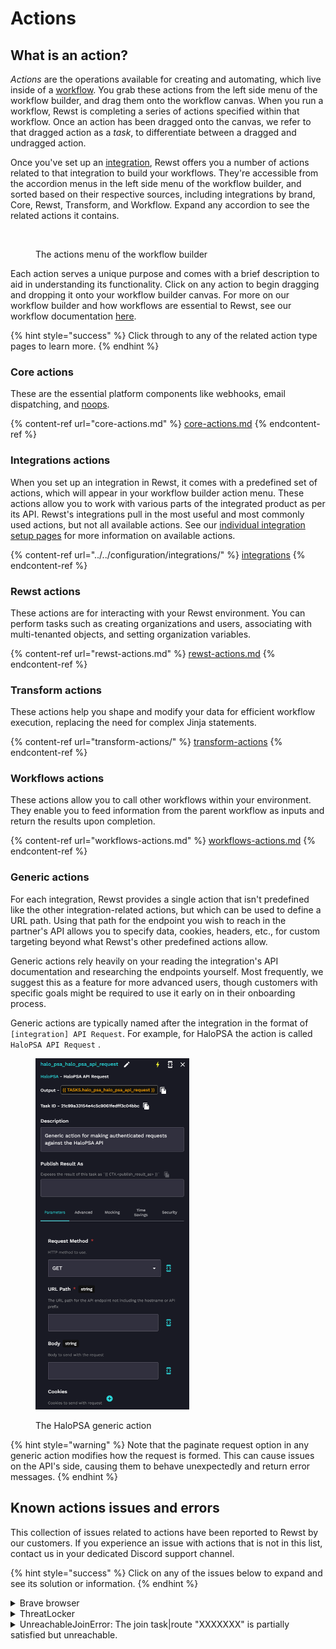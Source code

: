 # Actions

## What is an action?

_Actions_ are the operations available for creating and automating, which live inside of a [workflow](../workflows/). You grab these actions from the left side menu of the workflow builder, and drag them onto the workflow canvas. When you run a workflow, Rewst is completing a series of actions specified within that workflow. Once an action has been dragged onto the canvas, we refer to that dragged action as a _task_, to differentiate between a dragged and undragged action.

Once you've set up an [integration](https://docs.rewst.help/documentation/integrations), Rewst offers you a number of actions related to that integration to build your workflows. They're accessible from the accordion menus in the left side menu of the workflow builder, and sorted based on their respective sources, including integrations by brand, Core, Rewst, Transform, and Workflow. Expand any accordion to see the related actions it contains.

<figure><img src="../../../.gitbook/assets/Screenshot 2025-03-04 at 4.15.14 PM.png" alt="" width="242"><figcaption><p>The actions menu of the workflow builder</p></figcaption></figure>



Each action serves a unique purpose and comes with a brief description to aid in understanding its functionality. Click on any action to begin dragging and dropping it onto your workflow builder canvas. For more on our workflow builder and how workflows are essential to Rewst, see our workflow documentation [here](https://docs.rewst.help/documentation/workflows).&#x20;

{% hint style="success" %}
Click through to any of the related action type pages to learn more.
{% endhint %}

### Core actions

These are the essential platform components like webhooks, email dispatching, and [noops](https://docs.rewst.help/documentation/workflows/actions-in-rewst/core-actions#no-operation-noop).&#x20;

{% content-ref url="core-actions.md" %}
[core-actions.md](core-actions.md)
{% endcontent-ref %}

### Integrations actions

When you set up an integration in Rewst, it comes with a predefined set of actions, which will appear in your workflow builder action menu. These actions allow you to work with various parts of the integrated product as per its API. Rewst's integrations pull in the most useful and most commonly used actions, but not all available actions. See our [individual integration setup pages](../../configuration/integrations/) for more information on available actions.

{% content-ref url="../../configuration/integrations/" %}
[integrations](../../configuration/integrations/)
{% endcontent-ref %}

### Rewst actions

These actions are for interacting with your Rewst environment. You can perform tasks such as creating organizations and users, associating with multi-tenanted objects, and setting organization variables.

{% content-ref url="rewst-actions.md" %}
[rewst-actions.md](rewst-actions.md)
{% endcontent-ref %}

### Transform actions&#x20;

These actions help you shape and modify your data for efficient workflow execution, replacing the need for complex Jinja statements.

{% content-ref url="transform-actions/" %}
[transform-actions](transform-actions/)
{% endcontent-ref %}

### Workflows actions&#x20;

These actions allow you to call other workflows within your environment. They enable you to feed information from the parent workflow as inputs and return the results upon completion.

{% content-ref url="workflows-actions.md" %}
[workflows-actions.md](workflows-actions.md)
{% endcontent-ref %}

### Generic actions

For each integration, Rewst provides a single action that isn't predefined like the other integration-related actions, but which can be used to define a URL path. Using that path for the endpoint you wish to reach in the partner's API allows you to specify data, cookies, headers, etc., for custom targeting beyond what Rewst's other predefined actions allow.&#x20;

Generic actions rely heavily on your reading the integration's API documentation and researching the endpoints yourself. Most frequently, we suggest this as a feature for more advanced users, though customers with specific goals might be required to use it early on in their onboarding process.

Generic actions are typically named after the integration in the format of `[integration] API Request`. For example, for HaloPSA the action is called `HaloPSA API Request` .

<figure><img src="../../../.gitbook/assets/image (68).png" alt="" width="246"><figcaption><p>The HaloPSA generic action</p></figcaption></figure>

{% hint style="warning" %}
Note that the paginate request option in any generic action modifies how the request is formed. This can cause issues on the API's side, causing them to behave unexpectedly and return error messages.
{% endhint %}

## Known actions issues and errors

This collection of issues related to actions have been reported to Rewst by our customers. If you experience an issue with actions that is not in this list, contact us in your dedicated Discord support channel.&#x20;

{% hint style="success" %}
Click on any of the issues below to expand and see its solution or information.
{% endhint %}

<details>

<summary>Brave browser</summary>

Brave browsers will block the click event on Rewst actions. This is due to the way that Brave handles the click event. To fix this, you can either [disable the Brave shield for the page](https://support.brave.com/hc/en-us/articles/360023646212-How-do-I-configure-global-and-site-specific-Shields-settings), or use a different browser.&#x20;

</details>

<details>

<summary>ThreatLocker</summary>

We have received reports that ThreatLocker may block certain Rewst actions. Threatlocker has a built-in application for Rewst IP addresses that can be added to your Ringfence policy.&#x20;

To set this up in ThreatLocker:

1. Navigate to **Modules > Application Control**.
2. Click **Policies**.
3. Select **PowerShell Ringfencing Policy**.
4. In the **Actions** section, click **Tags**.
5. Add **Rewst**.

This process may not be necessary if you have already [whitelisted our outgoing IP addresses](https://docs.rewst.help/security/security-policy), but it's something to consider if you run into any issues. Note that whitelisting of domains for Threatlocker may require additional steps from other whitelisting processes, outlined in this linked document.

</details>

<details>

<summary>UnreachableJoinError: The join task|route "XXXXXXX" is partially satisfied but unreachable.</summary>

This error is related to having multiple transitions going to a single action.

1. Click the **Advanced** tab within the action that has multiple transitions going to it.
2. Under the field **Task Transition Criteria**_,_ you'll likely have a 0. This means that all actions previously have to be complete before that action will run.
3. Change this to the relevant number. For example, change to a 1 so that only one of the previous actions must complete before that action runs.\
   \
   ![](<../../../.gitbook/assets/image (24).png>)

{% hint style="info" %}
In the image above, the workflow chooses the RMM of the client. Then, depending on the result, it runs a script on that system. The client likely isn't going to have multiple RMMs, so only one of the script tasks is going to run.

However, they all merge into the final **compile\_results** task at the bottom. By default, this workflow will fail, as it is expecting each script task to complete before hitting that final task.

This is where you would change the **Task Transition Criteria Sensitivity** to a `1`. This states that only one of the tasks that come into it must have been completed.

If there was a workflow where you wanted to run on two instances then you would enter `2`, for 2 tasks to be completed.
{% endhint %}

</details>
